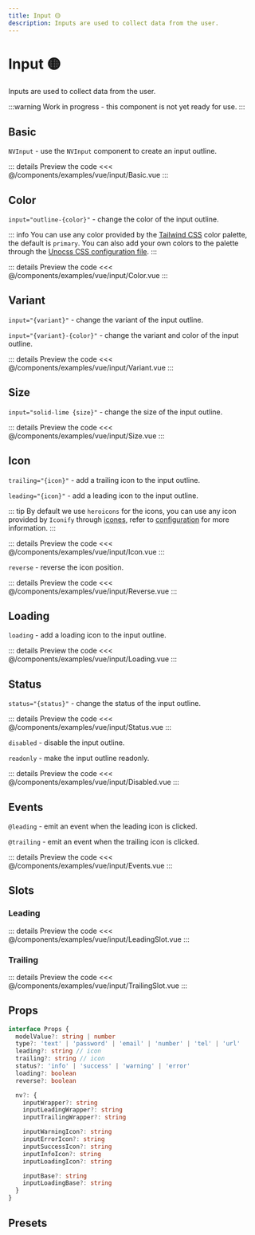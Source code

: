 ```yaml
---
title: Input 🟡
description: Inputs are used to collect data from the user.
---
```


# Input 🟡

Inputs are used to collect data from the user.

:::warning
Work in progress - this component is not yet ready for use.
:::

## Basic

`NVInput` - use the `NVInput` component to create an input outline.

<AppExemplar>
  <ExampleVueInputBasic/>
</AppExemplar>

::: details Preview the code
<<< @/components/examples/vue/input/Basic.vue
:::

## Color

`input="outline-{color}"` - change the color of the input outline.

::: info
You can use any color provided by the [Tailwind CSS](https://tailwindcss.com/docs/customizing-colors) color palette, the default is `primary`. You can also add your own colors to the palette through the [Unocss CSS configuration file](https://unocss.dev/guide/config-file).
:::

<AppExemplar>
  <ExampleVueInputColor/>
</AppExemplar>

::: details Preview the code
<<< @/components/examples/vue/input/Color.vue
:::

## Variant

`input="{variant}"` - change the variant of the input outline.

`input="{variant}-{color}"` - change the variant and color of the input outline.

<AppExemplar>
  <ExampleVueInputVariant/>
</AppExemplar>

::: details Preview the code
<<< @/components/examples/vue/input/Variant.vue
:::

## Size

`input="solid-lime {size}"` - change the size of the input outline.

<AppExemplar>
  <ExampleVueInputSize/>
</AppExemplar>

::: details Preview the code
<<< @/components/examples/vue/input/Size.vue
:::

## Icon

`trailing="{icon}"` - add a trailing icon to the input outline.

`leading="{icon}"` - add a leading icon to the input outline.

::: tip
By default we use `heroicons` for the icons, you can use any icon provided by `Iconify` through [icones](https://icones.js.org/), refer to [configuration](/guide/configuration) for more information.
:::

<AppExemplar>
  <ExampleVueInputIcon/>
</AppExemplar>

::: details Preview the code
<<< @/components/examples/vue/input/Icon.vue
:::

`reverse` - reverse the icon position.

<AppExemplar>
  <ExampleVueInputReverse/>
</AppExemplar>

::: details Preview the code
<<< @/components/examples/vue/input/Reverse.vue
:::

## Loading

`loading` - add a loading icon to the input outline.

<AppExemplar>
  <ExampleVueInputLoading/>
</AppExemplar>

::: details Preview the code
<<< @/components/examples/vue/input/Loading.vue
:::

## Status

`status="{status}"` - change the status of the input outline.

<AppExemplar>
  <ExampleVueInputStatus/>
</AppExemplar>

::: details Preview the code
<<< @/components/examples/vue/input/Status.vue
:::

`disabled` - disable the input outline.

`readonly` - make the input outline readonly.

<AppExemplar>
  <ExampleVueInputDisabled/>
</AppExemplar>

::: details Preview the code
<<< @/components/examples/vue/input/Disabled.vue
:::

## Events

`@leading` - emit an event when the leading icon is clicked.

`@trailing` - emit an event when the trailing icon is clicked.

<AppExemplar>
  <ExampleVueInputEvents/>
</AppExemplar>

::: details Preview the code
<<< @/components/examples/vue/input/Events.vue
:::

## Slots

### Leading

<AppExemplar>
  <ExampleVueInputLeadingSlot/>
</AppExemplar>

::: details Preview the code
<<< @/components/examples/vue/input/LeadingSlot.vue
:::

### Trailing

<AppExemplar>
  <ExampleVueInputTrailingSlot/>
</AppExemplar>

::: details Preview the code
<<< @/components/examples/vue/input/TrailingSlot.vue
:::

## Props

```ts
interface Props {
  modelValue?: string | number
  type?: 'text' | 'password' | 'email' | 'number' | 'tel' | 'url'
  leading?: string // icon
  trailing?: string // icon
  status?: 'info' | 'success' | 'warning' | 'error'
  loading?: boolean
  reverse?: boolean

  nv?: {
    inputWrapper?: string
    inputLeadingWrapper?: string
    inputTrailingWrapper?: string

    inputWarningIcon?: string
    inputErrorIcon?: string
    inputSuccessIcon?: string
    inputInfoIcon?: string
    inputLoadingIcon?: string

    inputBase?: string
    inputLoadingBase?: string
  }
}
```

## Presets

<SlotsTable/>
